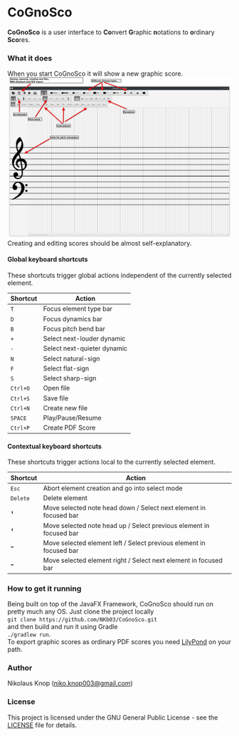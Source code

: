 # CoGnoSco

**CoGnoSco** is a user interface to **Co**nvert **G**raphic **n**otations to **o**rdinary **Sco**res.

### What it does

When you start CoGnoSco it will show a new graphic score.  
![Window showing new score](readme/new_score_annotated.png)
Creating and editing scores should be almost self-explanatory.  

#### Global keyboard shortcuts

These shortcuts trigger global actions independent of the currently selected element.

| Shortcut | Action |
| --- | --- |
| `T` | Focus element type bar |
| `D` | Focus dynamics bar |  
| `B` | Focus pitch bend bar |
| `+` | Select next-louder dynamic |
| `-` | Select next-quieter dynamic |
| `N` | Select natural-sign | 
| `F` | Select flat-sign |
| `S` | Select sharp-sign |  
| `Ctrl+O` | Open file |
| `Ctrl+S` | Save file |
| `Ctrl+N` | Create new file | 
| `SPACE` | Play/Pause/Resume |
| `Ctrl+P` | Create PDF Score |

#### Contextual keyboard shortcuts

These shortcuts trigger actions local to the currently selected element.

| Shortcut | Action |
| --- | --- |
| `Esc` | Abort element creation and go into select mode
| `Delete` |  Delete element |
| `⬇` | Move selected note head down / Select next element in focused bar |
| `⬆` | Move selected note head up / Select previous element in focused bar |
| `⬅`️ | Move selected element left / Select previous element in focused bar |
| `➡️` | Move selected element right / Select next element in focused bar |

### How to get it running

Being built on top of the JavaFX Framework, CoGnoSco should run on pretty much any OS. Just clone the project locally  
``git clone https://github.com/NKb03/CoGnoSco.git``  
and then build and run it using Gradle  
``./gradlew run``.  
To export graphic scores as ordinary PDF scores you need [LilyPond](https://lilypond.org/) on your path.

### Author

Nikolaus Knop ([niko.knop003@gmail.com](mailto:niko.knop003@gmail.com))

### License

This project is licensed under the GNU General Public License - see the [LICENSE](LICENSE) file for details.
